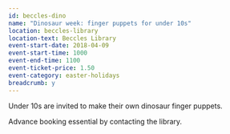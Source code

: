 ```yaml
---
id: beccles-dino
name: "Dinosaur week: finger puppets for under 10s"
location: beccles-library
location-text: Beccles Library
event-start-date: 2018-04-09
event-start-time: 1000
event-end-time: 1100
event-ticket-price: 1.50
event-category: easter-holidays
breadcrumb: y
---
```


Under 10s are invited to make their own dinosaur finger puppets.

Advance booking essential by contacting the library.
